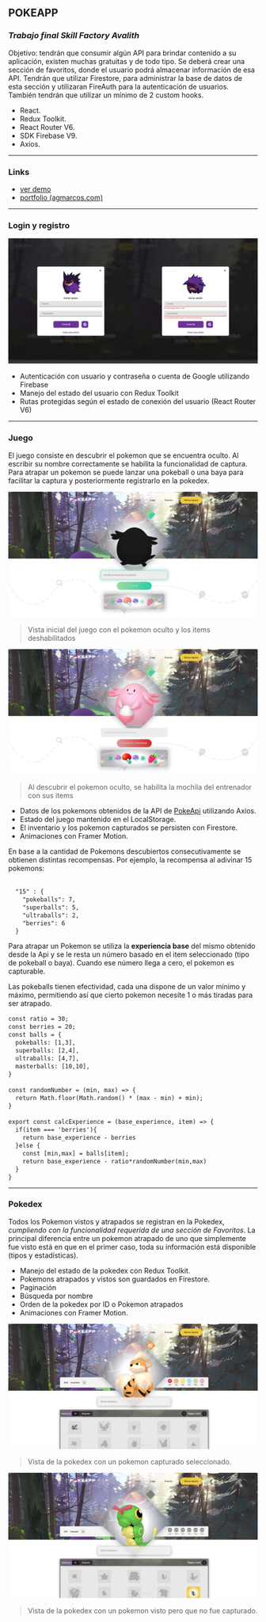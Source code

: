 ## POKEAPP</br>
### *Trabajo final Skill Factory Avalith*

Objetivo: tendrán que consumir algún API para brindar contenido a su aplicación, existen muchas gratuitas y de todo tipo. Se deberá crear una sección de favoritos, donde el usuario podrá almacenar información de esa API. Tendrán que utilizar Firestore, para administrar la base de datos de esta sección y utilizaran FireAuth para la autenticación de usuarios. También tendrán que utilizar un mínimo de 2 custom hooks.
</br>

* React.
* Redux Toolkit.
* React Router V6.
* SDK Firebase V9. 
* Axios.

---
### Links
* [ver demo](https://pokeapp-ashy.vercel.app)
* [portfolio (agmarcos.com)](https://agmarcos.com)

---

### Login y registro

![login](./public/preview/login.jpg)

* Autenticación con usuario y contraseña o cuenta de Google utilizando Firebase
* Manejo del estado del usuario con Redux Toolkit
* Rutas protegidas según el estado de conexión del usuario (React Router V6)

---

### Juego
El juego consiste en descubrir el pokemon que se encuentra oculto. Al escribir su nombre correctamente se habilita la funcionalidad de captura. 
Para atrapar un pokemon se puede lanzar una pokeball o una baya para facilitar la captura y posteriormente registrarlo en la pokedex.

![juego](./public/preview/game1.jpg)
 > Vista inicial del juego con el pokemon oculto y los items deshabilitados
 
![juego](./public/preview/game2.jpg)
> Al descubrir el pokemon oculto, se habilita la mochila del entrenador con sus items


* Datos de los pokemons obtenidos de la API de [PokeApi](https://pokeapi.co) utilizando Axios.
* Estado del juego mantenido en el LocalStorage.
* El inventario y los pokemon capturados se persisten con Firestore.
* Animaciones con Framer Motion.


En base a la cantidad de Pokemons descubiertos consecutivamente se obtienen distintas recompensas. Por ejemplo, la recompensa al adivinar 15 pokemons:
```

  "15" : {
    "pokeballs": 7,
    "superballs": 5,
    "ultraballs": 2,
    "berries": 6
  }

```

Para atrapar un Pokemon se utiliza la **experiencia base** del mismo obtenido desde la Api y se le resta un número basado en el item seleccionado (tipo de pokeball o baya). 
Cuando ese número llega a cero, el pokemon es capturable. 

Las pokeballs tienen efectividad, cada una dispone de un valor mínimo y máximo, permitiendo así que cierto pokemon necesite 1 o más tiradas para ser atrapado.

````
const ratio = 30;
const berries = 20;
const balls = {
  pokeballs: [1,3],
  superballs: [2,4],
  ultraballs: [4,7],
  masterballs: [10,10],
}

const randomNumber = (min, max) => { 
  return Math.floor(Math.random() * (max - min) + min);
} 

export const calcExperience = (base_experience, item) => {
  if(item === 'berries'){
    return base_experience - berries
  }else {
    const [min,max] = balls[item];
    return base_experience - ratio*randomNumber(min,max)
  }
}

````

---

### Pokedex
Todos los Pokemon vistos y atrapados se registran en la Pokedex, *cumpliendo con la funcionalidad requerida de una sección de Favoritos*.
La principal diferencia entre un pokemon atrapado de uno que simplemente fue visto está en que en el primer caso, toda su información está disponible (tipos y estadísticas).

* Manejo del estado de la pokedex con Redux Toolkit.
* Pokemons atrapados y vistos son guardados en Firestore.
* Paginación
* Búsqueda por nombre
* Orden de la pokedex por ID o Pokemon atrapados
* Animaciones con Framer Motion.

![pokedex](./public/preview/pokedex.jpg)
 > Vista de la pokedex con un pokemon capturado seleccionado.

 
![pokedex](./public/preview/pokedex2.jpg)
 > Vista de la pokedex con un pokemon visto pero que no fue capturado.